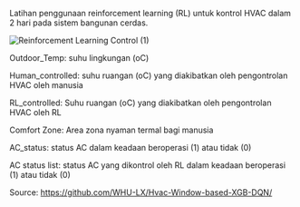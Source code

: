 Latihan penggunaan reinforcement learning (RL) untuk kontrol HVAC dalam 2 hari pada sistem bangunan cerdas. 

![Reinforcement Learning Control (1)](https://github.com/user-attachments/assets/298e7551-100b-4ec4-b0e6-c29f5a592a3e)


Outdoor_Temp: suhu lingkungan (oC)

Human_controlled: suhu ruangan (oC) yang diakibatkan oleh pengontrolan HVAC oleh manusia

RL_controlled: Suhu ruangan (oC) yang diakibatkan oleh pengontrolan HVAC oleh RL

Comfort Zone: Area zona nyaman termal bagi manusia

AC_status: status AC dalam keadaan beroperasi (1) atau tidak (0)

AC status list: status AC yang dikontrol oleh RL dalam keadaan beroperasi (1) atau tidak (0)

Source: https://github.com/WHU-LX/Hvac-Window-based-XGB-DQN/

